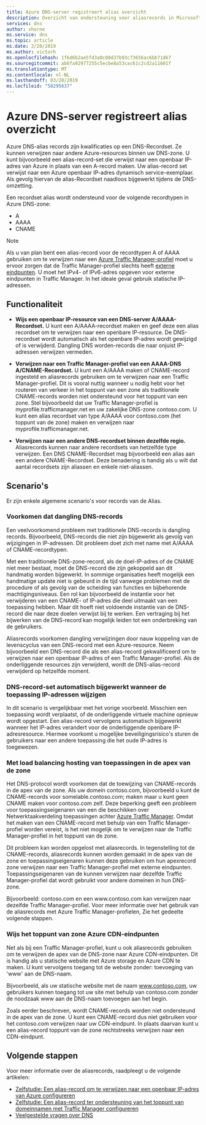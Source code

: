 ```yaml
---
title: Azure DNS-server registreert alias overzicht
description: Overzicht van ondersteuning voor aliasrecords in Microsoft Azure DNS.
services: dns
author: vhorne
ms.service: dns
ms.topic: article
ms.date: 2/20/2019
ms.author: victorh
ms.openlocfilehash: 1f6d6b2ae5fd3a0c08d37b93c73656ac6bb71d67
ms.sourcegitcommit: ab6fa92977255c5ecbe8a53cac61c2cd2a11601f
ms.translationtype: MT
ms.contentlocale: nl-NL
ms.lasthandoff: 03/20/2019
ms.locfileid: "58295637"
---
```

# <a name="azure-dns-alias-records-overview"></a>Azure DNS-server registreert alias overzicht

Azure DNS-alias records zijn kwalificaties op een DNS-Recordset. Ze kunnen verwijzen naar andere Azure-resources binnen uw DNS-zone. U kunt bijvoorbeeld een alias-record-set die verwijst naar een openbaar IP-adres van Azure in plaats van een A-record maken. Uw alias-record set verwijst naar een Azure openbaar IP-adres dynamisch service-exemplaar. Als gevolg hiervan de alias-Recordset naadloos bijgewerkt tijdens de DNS-omzetting.

Een recordset alias wordt ondersteund voor de volgende recordtypen in Azure DNS-zone: 

- A 
- AAAA 
- CNAME 

> [!NOTE]
> Als u van plan bent een alias-record voor de recordtypen A of AAAA gebruiken om te verwijzen naar een [Azure Traffic Manager-profiel](../traffic-manager/quickstart-create-traffic-manager-profile.md) moet u ervoor zorgen dat de Traffic Manager-profiel slechts heeft [externe eindpunten](../traffic-manager/traffic-manager-endpoint-types.md#external-endpoints). U moet het IPv4- of IPv6-adres opgeven voor externe eindpunten in Traffic Manager. In het ideale geval gebruik statische IP-adressen.

## <a name="capabilities"></a>Functionaliteit

- **Wijs een openbaar IP-resource van een DNS-server A/AAAA-Recordset.** U kunt een A/AAAA-recordset maken en geef deze een alias recordset om te verwijzen naar een openbare IP-resource. De DNS-recordset wordt automatisch als het openbare IP-adres wordt gewijzigd of is verwijderd. Dangling DNS worden-records die naar onjuist IP-adressen verwijzen vermeden.

- **Verwijzen naar een Traffic Manager-profiel van een AAAA-DNS A/CNAME-Recordset.** U kunt een A/AAAA maken of CNAME-record ingesteld en aliasrecords gebruiken om te verwijzen naar een Traffic Manager-profiel. Dit is vooral nuttig wanneer u nodig hebt voor het routeren van verkeer in het toppunt van een zone als traditionele CNAME-records worden niet ondersteund voor het toppunt van een zone. Stel bijvoorbeeld dat uw Traffic Manager-profiel is myprofile.trafficmanager.net en uw zakelijke DNS-zone contoso.com. U kunt een alias recordset van type A/AAAA voor contoso.com (het toppunt van de zone) maken en verwijzen naar myprofile.trafficmanager.net.

- **Verwijzen naar een andere DNS-recordset binnen dezelfde regio.** Aliasrecords kunnen naar andere recordsets van hetzelfde type verwijzen. Een DNS CNAME-Recordset mag bijvoorbeeld een alias aan een andere CNAME-Recordset. Deze benadering is handig als u wilt dat aantal recordsets zijn aliassen en enkele niet-aliassen.

## <a name="scenarios"></a>Scenario's

Er zijn enkele algemene scenario's voor records van de Alias.

### <a name="prevent-dangling-dns-records"></a>Voorkomen dat dangling DNS-records

Een veelvoorkomend probleem met traditionele DNS-records is dangling records. Bijvoorbeeld, DNS-records die niet zijn bijgewerkt als gevolg van wijzigingen in IP-adressen. Dit probleem doet zich met name met A/AAAA of CNAME-recordtypen.

Met een traditionele DNS-zone-record, als de doel-IP-adres of de CNAME niet meer bestaat, moet de DNS-record die zijn gekoppeld aan dit handmatig worden bijgewerkt. In sommige organisaties heeft mogelijk een handmatige update niet is gebeurd in de tijd vanwege problemen met de procedure of als gevolg van de scheiding van functies en bijbehorende machtigingsniveaus. Een rol kan bijvoorbeeld de instantie voor het verwijderen van een CNAME- of IP-adres die deel uitmaakt van een toepassing hebben. Maar dit hoeft niet voldoende instantie van de DNS-record die naar deze doelen verwijst bij te werken. Een vertraging bij het bijwerken van de DNS-record kan mogelijk leiden tot een onderbreking van de gebruikers.

Aliasrecords voorkomen dangling verwijzingen door nauw koppeling van de levenscyclus van een DNS-record met een Azure-resource. Neem bijvoorbeeld een DNS-record die als een alias-record gekwalificeerd om te verwijzen naar een openbaar IP-adres of een Traffic Manager-profiel. Als de onderliggende resources zijn verwijderd, wordt de DNS-alias-record verwijderd op hetzelfde moment.

### <a name="update-dns-record-set-automatically-when-application-ip-addresses-change"></a>DNS-record-set automatisch bijgewerkt wanneer de toepassing IP-adressen wijzigen

In dit scenario is vergelijkbaar met het vorige voorbeeld. Misschien een toepassing wordt verplaatst, of de onderliggende virtuele machine opnieuw wordt opgestart. Een alias-record vervolgens automatisch bijgewerkt wanneer het IP-adres verandert voor de onderliggende openbare IP-adresresource. Hiermee voorkomt u mogelijke beveiligingsrisico's sturen de gebruikers naar een andere toepassing die het oude IP-adres is toegewezen.

### <a name="host-load-balanced-applications-at-the-zone-apex"></a>Met load balancing hosting van toepassingen in de apex van de zone

Het DNS-protocol wordt voorkomen dat de toewijzing van CNAME-records in de apex van de zone. Als uw domein contoso.com, bijvoorbeeld u kunt de CNAME-records voor somelable.contoso.com; maken maar u kunt geen CNAME maken voor contoso.com zelf.
Deze beperking geeft een probleem voor toepassingseigenaren van een die beschikken over Netwerktaakverdeling toepassingen achter [Azure Traffic Manager](../traffic-manager/traffic-manager-overview.md). Omdat het maken van een CNAME-record met behulp van een Traffic Manager-profiel worden vereist, is het niet mogelijk om te verwijzen naar de Traffic Manager-profiel in het toppunt van de zone.

Dit probleem kan worden opgelost met aliasrecords. In tegenstelling tot de CNAME-records, aliasrecords kunnen worden gemaakt in de apex van de zone en toepassingseigenaren kunnen deze gebruiken om hun apexrecord zone verwijzen naar een Traffic Manager-profiel met externe eindpunten. Toepassingseigenaren van de kunnen verwijzen naar dezelfde Traffic Manager-profiel dat wordt gebruikt voor andere domeinen in hun DNS-zone.

Bijvoorbeeld: contoso.com en een www\.contoso.com kan verwijzen naar dezelfde Traffic Manager-profiel. Voor meer informatie over het gebruik van de aliasrecords met Azure Traffic Manager-profielen, Zie het gedeelte volgende stappen.

### <a name="point-zone-apex-to-azure-cdn-endpoints"></a>Wijs het toppunt van zone Azure CDN-eindpunten
Net als bij een Traffic Manager-profiel, kunt u ook aliasrecords gebruiken om te verwijzen de apex van de DNS-zone naar Azure CDN-eindpunten. Dit is handig als u statische website met Azure storage en Azure CDN te maken. U kunt vervolgens toegang tot de website zonder: toevoeging van 'www' aan de DNS-naam.

Bijvoorbeeld, als uw statische website met de naam www.contoso.com, uw gebruikers kunnen toegang tot uw site met behulp van contoso.com zonder de noodzaak www aan de DNS-naam toevoegen aan het begin.

Zoals eerder beschreven, wordt CNAME-records worden niet ondersteund in de apex van de zone. U kunt een CNAME-record dus niet gebruiken voor het contoso.com verwijzen naar uw CDN-eindpunt. In plaats daarvan kunt u een alias-record toppunt van de zone rechtstreeks verwijzen naar een CDN-eindpunt.

## <a name="next-steps"></a>Volgende stappen

Voor meer informatie over de aliasrecords, raadpleegt u de volgende artikelen:

- [Zelfstudie: Een alias-record om te verwijzen naar een openbaar IP-adres van Azure configureren](tutorial-alias-pip.md)
- [Zelfstudie: Een alias-record ter ondersteuning van het toppunt van domeinnamen met Traffic Manager configureren](tutorial-alias-tm.md)
- [Veelgestelde vragen over DNS](https://docs.microsoft.com/azure/dns/dns-faq#alias-records)
